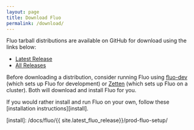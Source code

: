 ```yaml
---
layout: page
title: Download Fluo
permalink: /download/
---
```


Fluo tarball distributions are available on GitHub for download using the links below:

* [Latest Release][latest]
* [All Releases][all]

Before downloading a distribution, consider running Fluo using [fluo-dev] (which sets up Fluo for development) 
or [Zetten] (which sets up Fluo on a cluster).  Both will download and install Fluo for you.

If you would rather install and run Fluo on your own, follow these [installation instructions][install].

[latest]: https://github.com/apache/incubator-fluo/releases/latest
[all]: https://github.com/apache/incubator-fluo/releases
[fluo-dev]: https://github.com/fluo-io/fluo-dev
[Zetten]: https://github.com/fluo-io/zetten
[install]: /docs/fluo/{{ site.latest_fluo_release}}/prod-fluo-setup/
